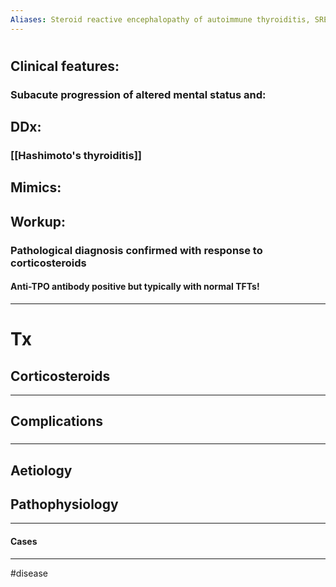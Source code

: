 ```yaml
---
Aliases: Steroid reactive encephalopathy of autoimmune thyroiditis, SREAT
---
```

# 
## Clinical features:
### Subacute progression of altered mental status and:
#### 
## DDx:
### [[Hashimoto's thyroiditis]]
## Mimics:
###
## Workup:
### Pathological diagnosis confirmed with response to corticosteroids
#### Anti-TPO antibody positive but typically with normal TFTs!
---
# Tx
## Corticosteroids
---
## Complications
###

---
## Aetiology
## Pathophysiology

---
#### Cases


---
#disease 